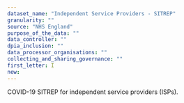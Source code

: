 ```yaml
---
dataset_name: "Independent Service Providers - SITREP"
granularity: ""
source: "NHS England"
purpose_of_the_data: ""
data_controller: ""
dpia_inclusion: ""
data_processor_organisations: ""
collecting_and_sharing_governance: ""
first_letter: I
new: 
---
```

COVID-19 SITREP for independent service providers (ISPs).